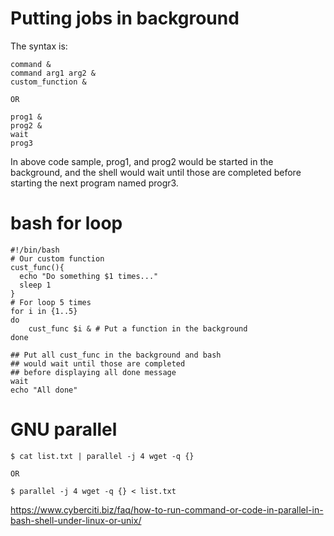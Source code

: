 # Putting jobs in background
The syntax is:

```
command &
command arg1 arg2 &
custom_function &

OR

prog1 &
prog2 &
wait
prog3
````

In above code sample, prog1, and prog2 would be started in the background, and the shell would wait until those are completed before starting the next program named progr3.


# bash for loop
```
#!/bin/bash
# Our custom function
cust_func(){
  echo "Do something $1 times..."
  sleep 1
}
# For loop 5 times
for i in {1..5}
do
	cust_func $i & # Put a function in the background
done
 
## Put all cust_func in the background and bash 
## would wait until those are completed 
## before displaying all done message
wait 
echo "All done"
```

# GNU parallel

```
$ cat list.txt | parallel -j 4 wget -q {}

OR

$ parallel -j 4 wget -q {} < list.txt
```

https://www.cyberciti.biz/faq/how-to-run-command-or-code-in-parallel-in-bash-shell-under-linux-or-unix/
